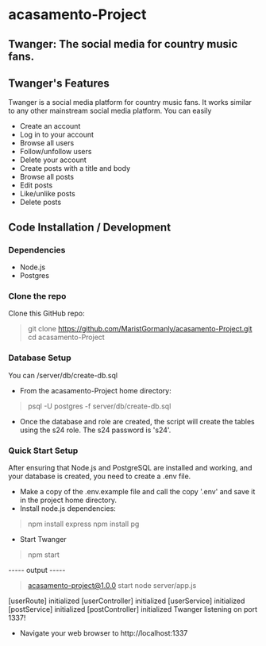 # acasamento-Project
## Twanger: The social media for country music fans.

## Twanger's Features
Twanger is a social media platform for country music fans. It works similar to any other mainstream social media platform. You can easily
- Create an account
- Log in to your account
- Browse all users
- Follow/unfollow users
- Delete your account
- Create posts with a title and body
- Browse all posts
- Edit posts
- Like/unlike posts 
- Delete posts

## Code Installation / Development

### Dependencies
- Node.js
- Postgres

### Clone the repo
Clone this GitHub repo:
> git clone https://github.com/MaristGormanly/acasamento-Project.git
> cd acasamento-Project

### Database Setup
You can /server/db/create-db.sql
- From the acasamento-Project home directory:
> psql -U postgres -f server/db/create-db.sql
- Once the database and role are created, the script will create the tables using the s24 role. The s24 password is 's24'.

### Quick Start Setup
After ensuring that Node.js and PostgreSQL are installed and working, and your database is created, you need to create a .env file.
- Make a copy of the .env.example file and call the copy '.env' and save it in the project home directory.
- Install node.js dependencies:
> npm install express
> npm install pg
- Start Twanger
> npm start

----- output -----
> acasamento-project@1.0.0 start
> node server/app.js

[userRoute] initialized
[userController] initialized
[userService] initialized
[postService] initialized
[postController] initialized
Twanger listening on port 1337!

- Navigate your web browser to http://localhost:1337